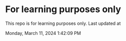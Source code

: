 # For learning purposes only
This repo is for learning purposes only.
Last updated at

Monday, March 11, 2024 1:42:09 PM

